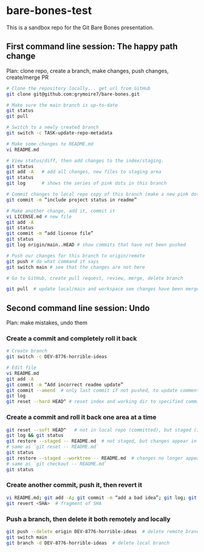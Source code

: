 # bare-bones-test

This is a sandbox repo for the Git Bare Bones presentation.

## First command line session:  The happy path change

Plan: clone repo, create a branch, make changes, push changes, create/merge PR

```bash
# Clone the repository locally... get url from GitHub
git clone git@github.com:grymoire7/bare-bones.git

# Make sure the main branch is up-to-date
git status
git pull

# Switch to a newly created branch
git switch -c TASK-update-repo-metadata

# Make some changes to README.md
vi README.md

# View status/diff, then add changes to the index/staging.
git status
git add -A   # add all changes, new files to staging area
git status
git log      # shows the series of pink dots in this branch

# Commit changes to local repo copy of this branch (make a new pink dot)
git commit -m “include project status in readme”

# Make another change, add it, commit it
vi LICENSE.md # new file
git add -A
git status
git commit -m “add license file”
git status
git log origin/main..HEAD # show commits that have not been pushed

# Push our changes for this branch to origin/remote
git push # do what command it says
git switch main # see that the changes are not here

# Go to GitHub, create pull request, review, merge, delete branch

git pull  # update local/main and workspace see changes have been merged
```

## Second command line session: Undo
Plan: make mistakes, undo them

### Create a commit and completely roll it back
```bash
# Create branch
git switch -c DEV-8776-horrible-ideas

# Edit file
vi README.md
git add -A
git commit -m “Add incorrect readme update”
git commit --amend  # only last commit if not pushed, to update comment
git log
git reset --hard HEAD^ # reset index and working dir to specified commit
```

### Create a commit and roll it back one area at a time
```bash
git reset --soft HEAD^   # not in local repo (committed), but staged (in index)
git log && git status
git restore --staged -- README.md  # not staged, but changes appear in working directory
# same as `git reset -- README.md`
git status
git restore --staged --worktree -- README.md  # changes no longer appear in working directory
# same as `git checkout -- README.md`
git status
```

### Create another commit, push it, then revert it
```bash
vi README.md; git add -A; git commit -m “add a bad idea”; git log; git push
git revert <SHA>  # fragment of SHA
```

### Push a branch, then delete it both remotely and locally
```bash
git push --delete origin DEV-8776-horrible-ideas  # delete remote branch
git switch main
git branch -d DEV-8776-horrible-ideas  # delete local branch
```


